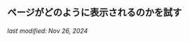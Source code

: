 ## ページがどのように表示されるのかを試す
<h6>last modified: Nov 26, 2024</h6>

<style>#ccby4 { display: none; }</style>
